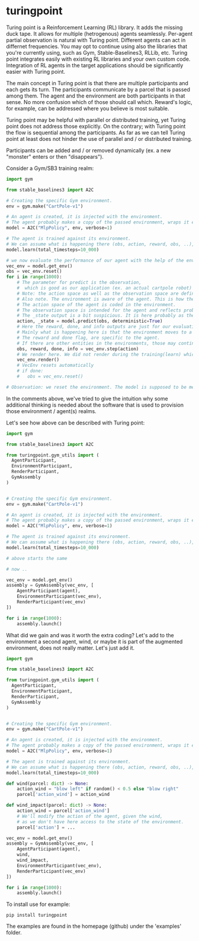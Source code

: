 # turingpoint

Turing point is a Reinforcement Learning (RL) library. It adds the missing duck tape.
It allows for multiple (hetrogenous) agents seamlessly. Per-agent partial observation is natural with Turing point.
Different agents can act in differnet frequencies.
You may opt to continue using also the libraries that you're currently using, such as Gym, Stable-Baselines3, RLLib, etc.
Turing point integrates easily with existing RL libraries and your own custom code.
Integration of RL agents in the target applications should be significantly easier with Turing point.

The main concept in Turing point is that there are multiple participants and each gets its turn.
The participants communicate by a parcel that is passed among them. The agent and the environment are both participants in that sense. No more confusion which of those should call which. Reward's logic, for example,
can be addressed where you believe is most suitable.

Turing point may be helpful with parallel or distributed training, yet Turing point does not address those explicitly. On the contrary; with Turing point the flow is sequential among the participants. As far as we can tell Turing point at least does not hinder the use of parallel and / or distributed training.

Participants can be added and / or removed dynamically (ex. a new "monster" enters or then "disappears").

Consider a Gym/SB3 training realm:

```python
import gym

from stable_baselines3 import A2C

# Creating the specific Gym environment.
env = gym.make("CartPole-v1")

# An agent is created, it is injected with the environment.
# The agent probably makes a copy of the passed environment, wraps it etc.
model = A2C("MlpPolicy", env, verbose=1)

# The agent is trained against its environment.
# We can assume what is happening there (obs, action, reward, obs, ..), yet it is not explicit.
model.learn(total_timesteps=10_000)

# we now evaluate the performance of our agent with the help of the environment that the agent maintains.
vec_env = model.get_env()
obs = vec_env.reset()
for i in range(1000):
    # The parameter for predict is the observation,
    #  which is good as our application (ex. an actual cartpole robot) can indeed provide such observations and use the return action.
    # Note: the action space as well as the observation space are defined in the environment.
    # Also note. The environment is aware of the agent. This is how the environment was designed.
    # The action space of the agent is coded in the environment.
    # The observation space is intended for the agent and reflects probably also what the agent should know about itself.
    # The _state output is a bit suspicious. It is here probably as the model also predicts the state.
    action, _state = model.predict(obs, deterministic=True)
    # Here the reward, done, and info outputs are just for our evaluation.
    # Mainly what is happening here is that the environment moves to a new state.
    # The reward and done flag, are specific to the agent.
    # If there are other entities in the environments, those may continue to live also after done=True and may not care (directly) about this specific reward.
    obs, reward, done, info = vec_env.step(action)
    # We render here. We did not render during the training(learn) which probably makes sense performace wise.
    vec_env.render()
    # VecEnv resets automatically
    # if done:
    #   obs = vec_env.reset()

# Observation: we reset the environment. The model is supposed to be memory-less (MDP assumption). 
```

In the comments above, we've tried to give the intuition why some additional thinking is needed about
the software that is used to provision those environment / agent(s) realms.

Let's see how above can be described with Turing point:

```python
import gym

from stable_baselines3 import A2C

from turingpoint.gym_utils import (
  AgentParticipant,
  EnvironmentParticipant,
  RenderParticipant,
  GymAssembly
)


# Creating the specific Gym environment.
env = gym.make("CartPole-v1")

# An agent is created, it is injected with the environment.
# The agent probably makes a copy of the passed environment, wraps it etc.
model = A2C("MlpPolicy", env, verbose=1)

# The agent is trained against its environment.
# We can assume what is happening there (obs, action, reward, obs, ..), yet it is not explicit.
model.learn(total_timesteps=10_000)

# above starts the same

# now ..

vec_env = model.get_env()
assembly = GymAssembly(vec_env, [
    AgentParticipant(agent),
    EnvironmentParticipant(vec_env),
    RenderParticipant(vec_env)
])

for i in range(1000):
    assembly.launch()
```

What did we gain and was it worth the extra coding? Let's add to the environment a second agent, wind, or maybe it is part of the augmented environment, does not really matter. Let's just add it.

```python
import gym

from stable_baselines3 import A2C

from turingpoint.gym_utils import (
  AgentParticipant,
  EnvironmentParticipant,
  RenderParticipant,
  GymAssembly
)


# Creating the specific Gym environment.
env = gym.make("CartPole-v1")

# An agent is created, it is injected with the environment.
# The agent probably makes a copy of the passed environment, wraps it etc.
model = A2C("MlpPolicy", env, verbose=1)

# The agent is trained against its environment.
# We can assume what is happening there (obs, action, reward, obs, ..), yet it is not explicit.
model.learn(total_timesteps=10_000)

def wind(parcel: dict) -> None:
    action_wind = "blow left" if random() < 0.5 else "blow right"
    parcel['action_wind'] = action_wind

def wind_impact(parcel: dict) -> None:
    action_wind = parcel['action_wind']
    # We'll modify the action of the agent, given the wind,
    # as we don't have here access to the state of the environment.
    parcel['action'] = ...

vec_env = model.get_env()
assembly = GymAssembly(vec_env, [
    AgentParticipant(agent),
    wind,
    wind_impact,
    EnvironmentParticipant(vec_env),
    RenderParticipant(vec_env)
])

for i in range(1000):
    assembly.launch()
```

To install use for example:

```
pip install turingpoint
```

The examples are found in the homepage (github) under the 'examples' folder.
